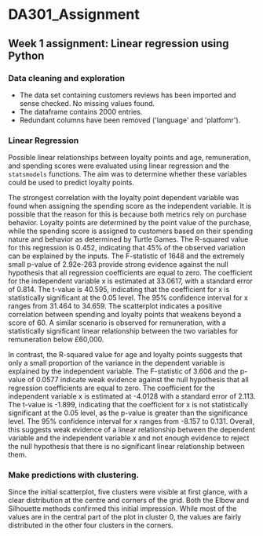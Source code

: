 # DA301_Assignment

## Week 1 assignment: Linear regression using Python

### Data cleaning and exploration

- The data set containing customers reviews has been imported and sense checked. No missing values found.
- The dataframe contains 2000 entries.
- Redundant columns have been removed ('language' and 'platfomr').


### Linear Regression 

Possible linear relationships between loyalty points and age, remuneration, and spending scores were evaluated using linear regression and the `statsmodels` functions. The aim was to determine whether these variables could be used to predict loyalty points. 

The strongest correlation with the loyalty point dependent variable was found when assigning the spending score as the independent variable. It is possible that the reason for this is because both metrics rely on purchase behavior. Loyalty points are determined by the point value of the purchase, while the spending score is assigned to customers based on their spending nature and behavior as determined by Turtle Games. The R-squared value for this regression is 0.452, indicating that 45% of the observed variation can be explained by the inputs. The F-statistic of 1648 and the extremely small p-value of 2.92e-263 provide strong evidence against the null hypothesis that all regression coefficients are equal to zero. The coefficient for the independent variable x is estimated at 33.0617, with a standard error of 0.814. The t-value is 40.595, indicating that the coefficient for x is statistically significant at the 0.05 level. The 95% confidence interval for x ranges from 31.464 to 34.659. The scatterplot indicates a positive correlation between spending and loyalty points that weakens beyond a score of 60. A similar scenario is observed for remuneration, with a statistically significant linear relationship between the two variables for remuneration below £60,000.

In contrast, the R-squared value for age and loyalty points suggests that only a small proportion of the variance in the dependent variable is explained by the independent variable. The F-statistic of 3.606 and the p-value of 0.0577 indicate weak evidence against the null hypothesis that all regression coefficients are equal to zero. The coefficient for the independent variable x is estimated at -4.0128 with a standard error of 2.113. The t-value is -1.899, indicating that the coefficient for x is not statistically significant at the 0.05 level, as the p-value is greater than the significance level. The 95% confidence interval for x ranges from -8.157 to 0.131. Overall, this suggests weak evidence of a linear relationship between the dependent variable and the independent variable x and not enough evidence to reject the null hypothesis that there is no significant linear relationship between them.


### Make predictions with clustering.
Since the initial scatterplot, five clusters were visible at first glance, with a clear distribution at the centre and corners of the grid. Both the Elbow and Silhouette methods confirmed this initial impression. While most of the values are in the central part of the plot in cluster 0, the values are fairly distributed in the other four clusters in the corners. 



